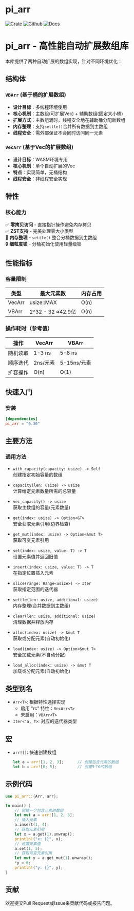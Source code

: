 # pi_arr

[![Crate](https://img.shields.io/crates/v/pi_arr?style=for-the-badge)](https://crates.io/crates/pi_arr)
[![Github](https://img.shields.io/badge/github-pi_arr-success?style=for-the-badge)](https://github.com/GaiaWorld/pi_arr)
[![Docs](https://img.shields.io/badge/docs.rs-0.2.2-4d76ae?style=for-the-badge)](https://docs.rs/pi_arr)


# pi_arr - 高性能自动扩展数组库

本库提供了两种自动扩展的数组实现，针对不同环境优化：

## 结构体

### `VBArr` (基于桶的扩展数组)
- **设计目标**：多线程环境使用
- **核心机制**：主数组(可扩展Vec) + 辅助数组(固定大小桶)
- **扩展方式**：主数组满时，线程安全地在辅助桶分配新数组
- **内存整理**：支持`settle()`合并所有数据到主数组
- **线程安全**：需外部保证不会同时访问同一元素

### `VecArr` (基于Vec的扩展数组)
- **设计目标**：WASM环境专用
- **核心机制**：单个自动扩展的Vec
- **特点**：实现简单，无桶结构
- **线程安全**：非线程安全实现


## 特性

### 核心能力
✅ **零拷贝访问** - 直接指针操作避免内存拷贝  
✅ **ZST支持** - 完美处理零大小类型  
🔧 **内存整理** - `settle()` 整合分桶数据到主数组  
🔒 **细粒度锁** - 分桶初始化使用轻量级锁  

## 性能指标

### 容量限制
| 类型       | 最大元素数          | 内存占用          |
|-----------|-------------------|-----------------|
| VecArr    | usize::MAX        | O(n)           |
| VBArr     | 2^32 - 32 ≈42.9亿 | O(n)   |

### 操作耗时（参考值）
| 操作       | VecArr  | VBArr   |
|-----------|--------|--------|
| 随机读取    | 1-3 ns | 5-8 ns |
| 顺序迭代    | 2ns/元素| 5-15ns/元素|
| 扩容操作    | O(n)   | O(1)   |

## 快速入门

### 安装
```toml
[dependencies]
pi_arr = "0.30"
```

## 主要方法

### 通用方法
- `with_capacity(capacity: usize) -> Self`  
  创建指定初始容量的数组
  
- `capacity(len: usize) -> usize`  
  计算给定元素数量所需的总容量
  
- `vec_capacity() -> usize`  
  获取主数组的容量(元素数量)
  
- `get(index: usize) -> Option<&T>`  
  安全获取元素引用(边界检查)
  
- `get_mut(index: usize) -> Option<&mut T>`  
  获取可变元素引用
  
- `set(index: usize, value: T) -> T`  
  设置元素值并返回旧值
  
- `insert(index: usize, value: T) -> T`  
  在指定位置插入元素
  
- `slice(range: Range<usize>) -> Iter`  
  获取指定范围的迭代器
  
- `settle(len: usize, additional: usize)`  
  内存整理(合并数据到主数组)
  
- `clear(len: usize, additional: usize)`  
  清理数据并释放内存

- `alloc(index: usize) -> &mut T`  
获取或分配元素(自动初始化)

- `load(index: usize) -> Option<&mut T>`  
安全加载元素(不自动分配)

- `load_alloc(index: usize) -> &mut T`  
加载或分配元素(自动初始化)

## 类型别名
- `Arr<T>`: 根据特性选择实现
  - 启用 "rc" 特性：`VecArr<T>`
  - 未启用：`VBArr<T>`
- `Iter<'a, T>`: 对应的迭代器类型

## 宏
- `arr![]`: 快速创建数组
  ```rust
  let a = arr![1, 2, 3];      // 创建包含元素的数组
  let b = arr![0; 5];         // 创建5个0的数组
  ```

## 示例代码

```rust
use pi_arr::{Arr, arr};

fn main() {
    // 创建一个包含元素的数组
    let mut a = arr![1, 2, 3];
    // 插入元素
    a.insert(1, 4);
    // 获取元素引用
    let x = a.get(1).unwrap();
    println!("x: {}", x);
    // 设置元素值
    a.set(1, 5);
    // 获取可变元素引用
    let mut y = a.get_mut(1).unwrap();
    *y = 6;
    println!("y: {}", y);
}
```

## 贡献

欢迎提交Pull Request或Issue来贡献代码或报告问题。
